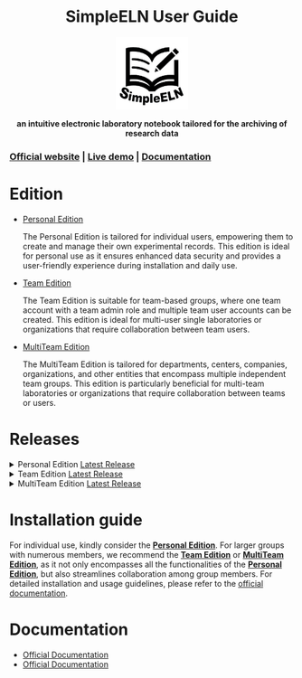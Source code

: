 <h1 align='center'>SimpleELN User Guide</h1>
<p align='center'>
  <img src='https://github.com/SimpleELN-Team/site-images/blob/main/simpleelnlogo.png' alt='SimpleELN logo' width="128" />
</p>
<p align='center'>
  <strong>an intuitive electronic laboratory notebook tailored for the archiving of research data</strong>
</p>

### [Official website](http://simpleeln.com) | [Live demo](http://simpleeln.com/login) | [Documentation](https://simpleeln-team.github.io/)

# Edition

  - [Personal Edition](https://github.com/SimpleELN-Team/SimpleELN-Personal)
    
    The Personal Edition is tailored for individual users, empowering them to create and manage their own experimental records. This edition is ideal for personal use as it ensures enhanced data security and provides a user-friendly experience during installation and daily use.
  - [Team Edition](https://github.com/SimpleELN-Team/SimpleELN-Team)
    
    The Team Edition is suitable for team-based groups, where one team account with a team admin role and multiple team user accounts can be created. This edition is ideal for multi-user single laboratories or organizations that require collaboration between team users.
  - [MultiTeam Edition](https://github.com/SimpleELN-Team/SimpleELN-MultiTeam)
    
    The MultiTeam Edition is tailored for departments, centers, companies, organizations, and other entities that encompass multiple independent team groups. This edition is particularly beneficial for multi-team laboratories or organizations that require collaboration between teams or users.


# Releases

<details>
<summary>Personal Edition <a href="https://github.com/SimpleELN-Team/SimpleELN-Personal/releases">Latest Release</a> </summary>

  - Windows
    - Desktop Version
      - x86_64: [SimpleELN-Personal-Desktop-win-x64-Setup-1.0.0.exe](https://github.com/SimpleELN-Team/SimpleELN-Personal/releases/download/v1.0.0/SimpleELN-Personal-Desktop-win-x64-Setup-1.0.0.exe)
      - arm64 : N/A
    - Portable Version
      - x86_64: [SimpleELN-Personal-Portable-win-x64-1.0.0.zip](https://github.com/SimpleELN-Team/SimpleELN-Personal/releases/download/v1.0.0/SimpleELN-Personal-Portable-win-x64-1.0.0.zip)
      - arm64 : N/A
  - macOS
    - Desktop Version
      - x86_64: [SimpleELN-Personal-Desktop-mac-x64-1.0.0.dmg](https://github.com/SimpleELN-Team/SimpleELN-Personal/releases/download/v1.0.0/SimpleELN-Personal-Desktop-mac-x64-1.0.0.dmg)
      - arm64 : [SimpleELN-Personal-Desktop-mac-arm64-1.0.0.dmg](https://github.com/SimpleELN-Team/SimpleELN-Personal/releases/download/v1.0.0/SimpleELN-Personal-Desktop-mac-arm64-1.0.0.dmg)
    - Portable Version
      - x86_64: [SimpleELN-Personal-Portable-mac-x64-1.0.0.zip](https://github.com/SimpleELN-Team/SimpleELN-Personal/releases/download/v1.0.0/SimpleELN-Personal-Portable-mac-x64-1.0.0.zip) 
      - arm64 : [SimpleELN-Personal-Portable-mac-arm64-1.0.0.zip](https://github.com/SimpleELN-Team/SimpleELN-Personal/releases/download/v1.0.0/SimpleELN-Personal-Portable-mac-arm64-1.0.0.zip)
  - Linux
    - Desktop Version
      - x86_64:
        - deb: [SimpleELN-Personal-Desktop-linux-x64-1.0.0.deb](https://github.com/SimpleELN-Team/SimpleELN-Personal/releases/download/v1.0.0/SimpleELN-Personal-Desktop-linux-x64-1.0.0.deb) 
        - rpm: [SimpleELN-Personal-Desktop-linux-x64-1.0.0.rpm](https://github.com/SimpleELN-Team/SimpleELN-Personal/releases/download/v1.0.0/SimpleELN-Personal-Desktop-linux-x64-1.0.0.rpm)
      - arm64
        - deb: [SimpleELN-Personal-Desktop-linux-arm64-1.0.0.deb](https://github.com/SimpleELN-Team/SimpleELN-Personal/releases/download/v1.0.0/SimpleELN-Personal-Desktop-linux-arm64-1.0.0.deb) 
        - rpm: [SimpleELN-Personal-Desktop-linux-arm64-1.0.0.rpm](https://github.com/SimpleELN-Team/SimpleELN-Personal/releases/download/v1.0.0/SimpleELN-Personal-Desktop-linux-arm64-1.0.0.rpm)
    -  Portable Version
        - x86_64: [SimpleELN-Personal-Portable-linux-x64-1.0.0.tar.gz](https://github.com/SimpleELN-Team/SimpleELN-Personal/releases/download/v1.0.0/SimpleELN-Personal-Portable-linux-x64-1.0.0.tar.gz) 
        - arm64 : [SimpleELN-Personal-Portable-linux-arm64-1.0.0.tar.gz](https://github.com/SimpleELN-Team/SimpleELN-Personal/releases/download/v1.0.0/SimpleELN-Personal-Portable-linux-arm64-1.0.0.tar.gz)
</details>   

<details>
<summary>Team Edition <a href="https://github.com/SimpleELN-Team/SimpleELN-Team/releases">Latest Release</a> </summary>
  
  - Server
    - Windows
      - x86_64: [SimpleELN-Team-Server-win-x64-1.0.0.zip](https://github.com/SimpleELN-Team/SimpleELN-Team/releases/download/v1.0.0/SimpleELN-Team-Server-win-x64-1.0.0.zip) 
      - arm64 : N/A
    - Mac
      - x86_64: [SimpleELN-Team-Server-mac-x64-1.0.0.tar.gz](https://github.com/SimpleELN-Team/SimpleELN-Team/releases/download/v1.0.0/SimpleELN-Team-Server-mac-x64-1.0.0.tar.gz) 
      - arm64 : [SimpleELN-Team-Server-mac-arm64-1.0.0.tar.gz](https://github.com/SimpleELN-Team/SimpleELN-Team/releases/download/v1.0.0/SimpleELN-Team-Server-mac-arm64-1.0.0.tar.gz) 
    - Linux
      - x86_64: [SimpleELN-Team-Server-linux-x64-1.0.0.tar.gz](https://github.com/SimpleELN-Team/SimpleELN-Team/releases/download/v1.0.0/SimpleELN-Team-Server-linux-x64-1.0.0.tar.gz) 
      - arm64 : [SimpleELN-Team-Server-linux-arm64-1.0.0.tar.gz](https://github.com/SimpleELN-Team/SimpleELN-Team/releases/download/v1.0.0/SimpleELN-Team-Server-linux-arm64-1.0.0.tar.gz) 
  - Docker
    - x86_64: [SimpleELN-Team-Docker-Server-x64-1.0.0.tar.gz](https://github.com/SimpleELN-Team/SimpleELN-Team/releases/download/v1.0.0/SimpleELN-Team-Docker-Server-x64-1.0.0.tar.gz) 
    - arm64 : [SimpleELN-Team-Docker-Server-arm64-1.0.0.tar.gz](https://github.com/SimpleELN-Team/SimpleELN-Team/releases/download/v1.0.0/SimpleELN-Team-Docker-Server-arm64-1.0.0.tar.gz)
</details>
<details>
  <summary>MultiTeam Edition <a href="https://github.com/SimpleELN-Team/SimpleELN-MultiTeam/releases">Latest Release</a> </summary>
  
  - Server
    - Windows
      - x86_64: [SimpleELN-MultiTeam-Server-win-x64-1.0.0.zip](https://github.com/SimpleELN-Team/SimpleELN-MultiTeam/releases/download/v1.0.0/SimpleELN-MultiTeam-Server-win-x64-1.0.0.zip)  
      - arm64 : N/A
    - Mac
      - x86_64: [SimpleELN-MultiTeam-Server-mac-x64-1.0.0.tar.gz](https://github.com/SimpleELN-Team/SimpleELN-MultiTeam/releases/download/v1.0.0/SimpleELN-MultiTeam-Server-mac-x64-1.0.0.tar.gz)  
      - arm64 : [SimpleELN-MultiTeam-Server-mac-arm64-1.0.0.tar.gz](https://github.com/SimpleELN-Team/SimpleELN-MultiTeam/releases/download/v1.0.0/SimpleELN-MultiTeam-Server-mac-arm64-1.0.0.tar.gz) 
    - Linux
      - x86_64: [SimpleELN-MultiTeam-Server-linux-x64-1.0.0.tar.gz](https://github.com/SimpleELN-Team/SimpleELN-MultiTeam/releases/download/v1.0.0/SimpleELN-MultiTeam-Server-linux-x64-1.0.0.tar.gz)  
      - arm64 : [SimpleELN-MultiTeam-Server-linux-arm64-1.0.0.tar.gz](https://github.com/SimpleELN-Team/SimpleELN-MultiTeam/releases/download/v1.0.0/SimpleELN-MultiTeam-Server-linux-arm64-1.0.0.tar.gz) 
  - Docker
    - x86_64: [SimpleELN-MultiTeam-Docker-Server-x64-1.0.0.tar.gz](https://github.com/SimpleELN-Team/SimpleELN-MultiTeam/releases/download/v1.0.0/SimpleELN-MultiTeam-Docker-Server-x64-1.0.0.tar.gz) 
    - arm64 : [SimpleELN-MultiTeam-Docker-Server-arm64-1.0.0.tar.gz](https://github.com/SimpleELN-Team/SimpleELN-MultiTeam/releases/download/v1.0.0/SimpleELN-MultiTeam-Docker-Server-arm64-1.0.0.tar.gz) 

</details>

# Installation guide

For individual use, kindly consider the [**Personal Edition**](https://github.com/SimpleELN-Team/SimpleELN-Personal). For larger groups with numerous members, we recommend the [**Team Edition**](https://github.com/SimpleELN-Team/SimpleELN-Team) or [**MultiTeam Edition**](https://github.com/SimpleELN-Team/SimpleELN-MultiTeam), as it not only encompasses all the functionalities of the [**Personal Edition**](https://github.com/SimpleELN-Team/SimpleELN-Personal), but also streamlines collaboration among group members. For detailed installation and usage guidelines, please refer to the [official documentation](https://simpleeln-team.github.io/).

# Documentation

- [Official Documentation](https://simpleeln-team.github.io/)
- [Official Documentation](https://simpleeln-documentation.readthedocs.io/en/latest/)

